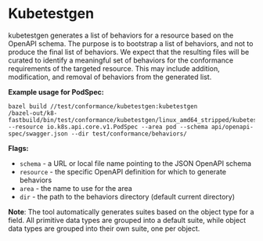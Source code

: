 # Kubetestgen

kubetestgen generates a list of behaviors for a resource based on the OpenAPI schema. The purpose is to bootstrap a list of behaviors, and not to produce the final list of behaviors. We expect that the resulting files will be curated to identify a meaningful set of behaviors for the conformance requirements of the targeted resource. This may include addition, modification, and removal of behaviors from the generated list.

**Example usage for PodSpec:**

```
bazel build //test/conformance/kubetestgen:kubetestgen
/bazel-out/k8-fastbuild/bin/test/conformance/kubetestgen/linux_amd64_stripped/kubetestgen --resource io.k8s.api.core.v1.PodSpec --area pod --schema api/openapi-spec/swagger.json --dir test/conformance/behaviors/
```

**Flags:**

- `schema` - a URL or local file name pointing to the JSON OpenAPI schema
- `resource` - the specific OpenAPI definition for which to generate behaviors
- `area` - the name to use for the area
- `dir` - the path to the behaviors directory (default current directory)

**Note**: The tool automatically generates suites based on the object type for a field. All primitive data types are grouped into a default suite, while object data types are grouped into their own suite, one per object.
